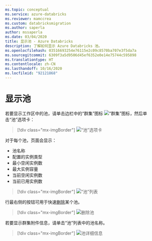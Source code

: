 ```yaml
---
ms.topic: conceptual
ms.service: azure-databricks
ms.reviewer: mamccrea
ms.custom: databricksmigration
ms.author: saperla
author: mssaperla
ms.date: 03/04/2020
title: 显示池 - Azure Databricks
description: 了解如何显示 Azure Databricks 池。
ms.openlocfilehash: 03516693254e76115e2c09c8570ba707e3f5da7a
ms.sourcegitcommit: 6309f3a5d9506d45ef6352e0e14e75744c595898
ms.translationtype: HT
ms.contentlocale: zh-CN
ms.lasthandoff: 10/16/2020
ms.locfileid: "92121868"
---
```

# <a name="display-pools"></a><a id="display-pools"> </a><a id="instance-pools-display"> </a>显示池

若要显示工作区中的池，请单击边栏中的“群集”图标 ![“群集”图标](../../_static/images/clusters/clusters-icon.png)，然后单击“池”选项卡：

> [!div class="mx-imgBorder"]
> ![“池”选项卡](../../_static/images/instance-pools/tab.png)

对于每个池，页面会显示：

* 池名称
* 配置的实例类型
* 最小空闲实例数
* 最大实例容量
* 当前空闲实例数
* 当前已用实例数

> [!div class="mx-imgBorder"]
> ![“池”列表](../../_static/images/instance-pools/list.png)

行最右侧的按钮可用于快速[删除](delete.md#instance-pool-delete)某个池。

> [!div class="mx-imgBorder"]
> ![删除池](../../_static/images/instance-pools/list-actions.png)

若要显示群集附件信息，请单击“池”列表中的池名称。

> [!div class="mx-imgBorder"]
> ![池详细信息](../../_static/images/instance-pools/attached-clusters.png)